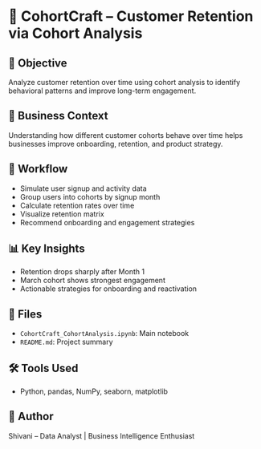 # 📅 CohortCraft – Customer Retention via Cohort Analysis

## 🎯 Objective  
Analyze customer retention over time using cohort analysis to identify behavioral patterns and improve long-term engagement.

## 🧪 Business Context  
Understanding how different customer cohorts behave over time helps businesses improve onboarding, retention, and product strategy.

## 🧠 Workflow  
- Simulate user signup and activity data  
- Group users into cohorts by signup month  
- Calculate retention rates over time  
- Visualize retention matrix  
- Recommend onboarding and engagement strategies

## 📊 Key Insights  
- Retention drops sharply after Month 1  
- March cohort shows strongest engagement  
- Actionable strategies for onboarding and reactivation

## 📁 Files  
- `CohortCraft_CohortAnalysis.ipynb`: Main notebook  
- `README.md`: Project summary

## 🛠️ Tools Used  
- Python, pandas, NumPy, seaborn, matplotlib

## 📌 Author  
Shivani – Data Analyst | Business Intelligence Enthusiast
